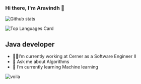 ### Hi there, I'm Aravindh 👋

![Github stats](https://github-readme-stats.vercel.app/api?username=schrosolver&theme=highcontrast&show_icons=true&count_private=true)

![Top Languages Card](https://github-readme-stats.vercel.app/api/top-langs/?username=schrosolver&layout=compact)

## Java developer
-  👨‍💻I’m currently working at Cerner as a Software Engineer II
-   💬 Ask me about Algorithms 
-   🌱 I’m currently learning Machine learning

![voila](https://media.giphy.com/media/p4NLw3I4U0idi/giphy.gif)
<!--
**schrosolver/schrosolver** is a ✨ _special_ ✨ repository because its `README.md` (this file) appears on your GitHub profile.

Here are some ideas to get you started:

- 🔭 I’m currently working on ...
- 🌱 I’m currently learning ...
- 👯 I’m looking to collaborate on ...
- 🤔 I’m looking for help with ...
- 💬 Ask me about ...
- 📫 How to reach me: ...
- 😄 Pronouns: ...
- ⚡ Fun fact: ...
-->

